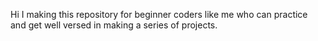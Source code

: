 Hi I making this repository for beginner coders like me who can practice and get well versed
in making a series of projects. 
